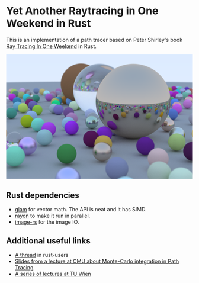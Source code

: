 # Yet Another Raytracing in One Weekend in Rust

This is an implementation of a path tracer based on Peter Shirley's
book [Ray Tracing In One Weekend](https://raytracing.github.io/books/RayTracingInOneWeekend.html) in Rust.

![the image at the end of the book 1](./output_book1.png)

## Rust dependencies

- [glam](https://github.com/bitshifter/glam-rs) for vector math. The API is neat and it has SIMD.
- [rayon](https://github.com/rayon-rs/rayon) to make it run in parallel.
- [image-rs](https://github.com/image-rs/image) for the image IO.

## Additional useful links

- [A thread](https://users.rust-lang.org/t/peter-shirleys-ray-tracing-in-one-weekend-implementation-in-rust/26972/2) in rust-users 
- [Slides from a lecture at CMU about Monte-Carlo integration in Path Tracing](http://15462.courses.cs.cmu.edu/fall2018/lecture/montecarloraytracing)
- [A series of lectures at TU Wien](https://www.youtube.com/watch?v=sg2xdcB8M3c&list=PLmIqTlJ6KsE2yXzeq02hqCDpOdtj6n6A9&index=11)

